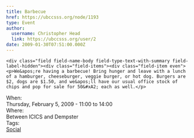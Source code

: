 ```yaml
---
title: Barbecue 
href: https://ubccsss.org/node/1193
type: Event
author:
  username: Christopher Head
  link: https://ubccsss.org/user/2
date: 2009-01-30T07:51:00.000Z
---
```



    <div class="field field-name-body field-type-text-with-summary field-label-hidden"><div class="field-items"><div class="field-item even"><p>We&apos;re having a barbecue! Bring hunger and leave with a lunch of a hamburger, cheeseburger, veggie burger, or hot dog. Burgers are $2, dogs are $1.50, and we&apos;ll have our usual office stock of chips and pop for sale for 50&#xA2; each as well.</p>
</div></div></div><div class="field field-name-field-dates field-type-datetime field-label-above"><div class="field-label">When:&#xA0;</div><div class="field-items"><div class="field-item even"><span class="date-display-single">Thursday, February 5, 2009 - <span class="date-display-range"><span class="date-display-start">11:00</span> to <span class="date-display-end">14:00</span></span></span></div></div></div><div class="field field-name-field-location field-type-text field-label-above"><div class="field-label">Where:&#xA0;</div><div class="field-items"><div class="field-item even">Between ICICS and Dempster</div></div></div>    <footer>
    <div class="field field-name-field-tags field-type-taxonomy-term-reference field-label-above"><div class="field-label">Tags:&#xA0;</div><div class="field-items"><div class="field-item even"><a href="/social">Social</a></div></div></div>      </footer>
    